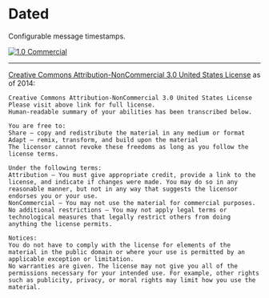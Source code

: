 Dated
=======================

Configurable message timestamps.

[![1.0 Commercial](https://f.cloud.github.com/assets/951011/2506676/5f9cdb3e-b3ab-11e3-921b-9bad937ec731.png)](https://www.youtube.com/watch?v=ddY3jPExNkQ)

---------------------------------------
[Creative Commons Attribution-NonCommercial 3.0 United States License](http://creativecommons.org/licenses/by-nc/3.0/us/) as of 2014:

	Creative Commons Attribution-NonCommercial 3.0 United States License
	Please visit above link for full license.
	Human-readable summary of your abilities has been transcribed below.

	You are free to:
	Share — copy and redistribute the material in any medium or format
	Adapt — remix, transform, and build upon the material
	The licensor cannot revoke these freedoms as long as you follow the license terms.

	Under the following terms:
	Attribution — You must give appropriate credit, provide a link to the license, and indicate if changes were made. You may do so in any reasonable manner, but not in any way that suggests the licensor endorses you or your use.
	NonCommercial — You may not use the material for commercial purposes.
	No additional restrictions — You may not apply legal terms or technological measures that legally restrict others from doing anything the license permits.

	Notices:
	You do not have to comply with the license for elements of the material in the public domain or where your use is permitted by an applicable exception or limitation.
	No warranties are given. The license may not give you all of the permissions necessary for your intended use. For example, other rights such as publicity, privacy, or moral rights may limit how you use the material.
